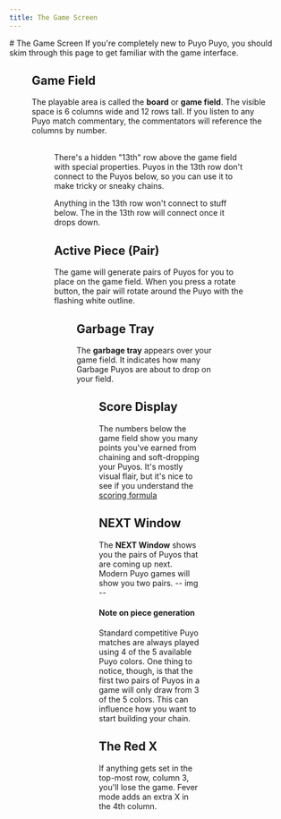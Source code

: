```yaml
---
title: The Game Screen
---
```

<ClientOnly>
<AssetLoader />
# The Game Screen
If you're completely new to Puyo Puyo, you should skim through this page to get familiar with the game interface.

<Figure :imgUrl="'/img/guides/gamefield.jpg'" :big="true" />

## Game Field
The playable area is called the **board** or **game field**. The visible space is 6 columns wide and 12 rows tall. If you listen to any Puyo match commentary, the commentators will reference the columns by number.

<Figure :imgUrl="'/img/guides/column_numbers.jpg'" />

<br>
There's a hidden "13th" row above the game field with special properties. Puyos in the 13th row don't connect to the Puyos below, so you can use it to make tricky or sneaky chains.

<ChainImg :importedData="
  [{fieldData: 'R00000R0000GR0000GR000GGJJJJJJJJJJJJJJJJJJJJJJJJJJJJJJJJJJJJJJJJJJJJJJJJJJJJJJ',
    shadowData: '000000000000000000000000000000000000000000000000000000000000000000000000000000',
    cursorData: '000000000000000000000000000000000000000000000000000000000000000000000000000000',
    arrowData: '0L0000000000000000000000000000000000000000000000000000000000000000000000000000',
    autoDrop: false
  }]" :nextQueue="''" :hasCaption="true">Anything in the 13th row won't connect to stuff below.</ChainImg> 
<ChainImg :importedData="
  [{fieldData: '000GBR000RRR000BBY000BGG000GBY000RYY000BBG000BRR000YGR000GGB000YYYG0RBBBGGGRRR',
    shadowData: '000000000000000000000000000000000000000000000000000000000000000000000000000000',
    cursorData: '000000000000000000000000000000000000000000000000000000000000000000000000000000',
    arrowData: '00000000R000000000000000000000000000000000000000000000000000D00000000000000000',
    autoDrop: false
  }]" :nextQueue="''" :hasCaption="true">The <RedPuyo /> in the 13th row will connect once it drops down.</ChainImg>

## Active Piece (Pair)
The game will generate pairs of Puyos for you to place on the game field. When you press a rotate button, the pair will rotate around the Puyo with the flashing white outline.

<Figure :imgUrl="'/img/guides/activepair.gif'" />

## Garbage Tray
The **garbage tray** appears over your game field. It indicates how many Garbage Puyos are about to drop on your field.

<Figure :imgUrl="'/img/guides/garbage_tray.jpg'" />

## Score Display
The numbers below the game field show you many points you've earned from chaining and soft-dropping your Puyos. It's mostly visual flair, but it's nice to see if you understand the [scoring formula](https://puyonexus.com/wiki/Scoring)

## NEXT Window
The **NEXT Window** shows you the pairs of Puyos that are coming up next. Modern Puyo games will show you two pairs.
-- img --

#### Note on piece generation
Standard competitive Puyo matches are always played using 4 of the 5 available Puyo colors. One thing to notice, though, is that the first two pairs of Puyos in a game will only draw from 3 of the 5 colors. This can influence how you want to start building your chain.

## The Red X
If anything gets set in the top-most row, column 3, you'll lose the game. Fever mode adds an extra X in the 4th column.



<ChainsimModal />
</ClientOnly>